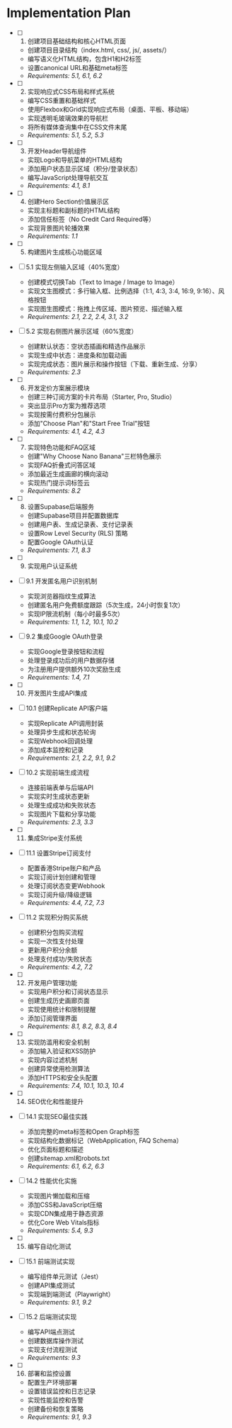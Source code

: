 # Implementation Plan

- [ ] 1. 创建项目基础结构和核心HTML页面
  - 创建项目目录结构（index.html, css/, js/, assets/）
  - 编写语义化HTML结构，包含H1和H2标签
  - 设置canonical URL和基础meta标签
  - _Requirements: 5.1, 6.1, 6.2_

- [ ] 2. 实现响应式CSS布局和样式系统
  - 编写CSS重置和基础样式
  - 使用Flexbox和Grid实现响应式布局（桌面、平板、移动端）
  - 实现透明毛玻璃效果的导航栏
  - 将所有媒体查询集中在CSS文件末尾
  - _Requirements: 5.1, 5.2, 5.3_

- [ ] 3. 开发Header导航组件
  - 实现Logo和导航菜单的HTML结构
  - 添加用户状态显示区域（积分/登录状态）
  - 编写JavaScript处理导航交互
  - _Requirements: 4.1, 8.1_

- [ ] 4. 创建Hero Section价值展示区
  - 实现主标题和副标题的HTML结构
  - 添加信任标签（No Credit Card Required等）
  - 实现背景图片轮播效果
  - _Requirements: 1.1_

- [ ] 5. 构建图片生成核心功能区域
- [ ] 5.1 实现左侧输入区域（40%宽度）
  - 创建模式切换Tab（Text to Image / Image to Image）
  - 实现文生图模式：多行输入框、比例选择（1:1, 4:3, 3:4, 16:9, 9:16）、风格按钮
  - 实现图生图模式：拖拽上传区域、图片预览、描述输入框
  - _Requirements: 2.1, 2.2, 2.4, 3.1, 3.2_

- [ ] 5.2 实现右侧图片展示区域（60%宽度）
  - 创建默认状态：空状态插画和精选作品展示
  - 实现生成中状态：进度条和加载动画
  - 实现完成状态：图片展示和操作按钮（下载、重新生成、分享）
  - _Requirements: 2.3_

- [ ] 6. 开发定价方案展示模块
  - 创建三种订阅方案的卡片布局（Starter, Pro, Studio）
  - 突出显示Pro方案为推荐选项
  - 实现按需付费积分包展示
  - 添加"Choose Plan"和"Start Free Trial"按钮
  - _Requirements: 4.1, 4.2, 4.3_

- [ ] 7. 实现特色功能和FAQ区域
  - 创建"Why Choose Nano Banana"三栏特色展示
  - 实现FAQ折叠式问答区域
  - 添加最近生成画廊的横向滚动
  - 实现热门提示词标签云
  - _Requirements: 8.2_

- [ ] 8. 设置Supabase后端服务
  - 创建Supabase项目并配置数据库
  - 创建用户表、生成记录表、支付记录表
  - 设置Row Level Security (RLS) 策略
  - 配置Google OAuth认证
  - _Requirements: 7.1, 8.3_

- [ ] 9. 实现用户认证系统
- [ ] 9.1 开发匿名用户识别机制
  - 实现浏览器指纹生成算法
  - 创建匿名用户免费额度跟踪（5次生成，24小时恢复1次）
  - 实现IP限流机制（每小时最多5次）
  - _Requirements: 1.1, 1.2, 10.1, 10.2_

- [ ] 9.2 集成Google OAuth登录
  - 实现Google登录按钮和流程
  - 处理登录成功后的用户数据存储
  - 为注册用户提供额外10次奖励生成
  - _Requirements: 1.4, 7.1_

- [ ] 10. 开发图片生成API集成
- [ ] 10.1 创建Replicate API客户端
  - 实现Replicate API调用封装
  - 处理异步生成和状态轮询
  - 实现Webhook回调处理
  - 添加成本监控和记录
  - _Requirements: 2.1, 2.2, 9.1, 9.2_

- [ ] 10.2 实现前端生成流程
  - 连接前端表单与后端API
  - 实现实时生成状态更新
  - 处理生成成功和失败状态
  - 实现图片下载和分享功能
  - _Requirements: 2.3, 3.3_

- [ ] 11. 集成Stripe支付系统
- [ ] 11.1 设置Stripe订阅支付
  - 配置香港Stripe账户和产品
  - 实现订阅计划创建和管理
  - 处理订阅状态变更Webhook
  - 实现订阅升级/降级逻辑
  - _Requirements: 4.4, 7.2, 7.3_

- [ ] 11.2 实现积分购买系统
  - 创建积分包购买流程
  - 实现一次性支付处理
  - 更新用户积分余额
  - 处理支付成功/失败状态
  - _Requirements: 4.2, 7.2_

- [ ] 12. 开发用户管理功能
  - 实现用户积分和订阅状态显示
  - 创建生成历史画廊页面
  - 实现使用统计和限制提醒
  - 添加订阅管理界面
  - _Requirements: 8.1, 8.2, 8.3, 8.4_

- [ ] 13. 实现防滥用和安全机制
  - 添加输入验证和XSS防护
  - 实现内容过滤机制
  - 创建异常使用检测算法
  - 添加HTTPS和安全头配置
  - _Requirements: 7.4, 10.1, 10.3, 10.4_

- [ ] 14. SEO优化和性能提升
- [ ] 14.1 实现SEO最佳实践
  - 添加完整的meta标签和Open Graph标签
  - 实现结构化数据标记（WebApplication, FAQ Schema）
  - 优化页面标题和描述
  - 创建sitemap.xml和robots.txt
  - _Requirements: 6.1, 6.2, 6.3_

- [ ] 14.2 性能优化实施
  - 实现图片懒加载和压缩
  - 添加CSS和JavaScript压缩
  - 实现CDN集成用于静态资源
  - 优化Core Web Vitals指标
  - _Requirements: 5.4, 9.3_

- [ ] 15. 编写自动化测试
- [ ] 15.1 前端测试实现
  - 编写组件单元测试（Jest）
  - 创建API集成测试
  - 实现端到端测试（Playwright）
  - _Requirements: 9.1, 9.2_

- [ ] 15.2 后端测试实现
  - 编写API端点测试
  - 创建数据库操作测试
  - 实现支付流程测试
  - _Requirements: 9.3_

- [ ] 16. 部署和监控设置
  - 配置生产环境部署
  - 设置错误监控和日志记录
  - 实现性能监控和告警
  - 创建备份和恢复策略
  - _Requirements: 9.1, 9.3_